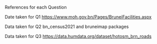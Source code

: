 References for each Question

Date taken for Q1 
https://www.moh.gov.bn/Pages/BruneiFacilities.aspx

Data taken for Q2
bn_census2021 and bruneimap packages

Data taken for Q3
https://data.humdata.org/dataset/hotosm_brn_roads
